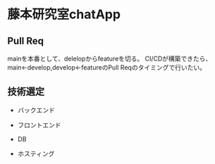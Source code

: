 # 藤本研究室chatApp

## Pull Req
mainを本番として、delelopからfeatureを切る。
CI/CDが構築できたら、main←develop,develop←featureのPull Reqのタイミングで行いたい。

## 技術選定
- バックエンド

- フロントエンド

- DB

- ホスティング

